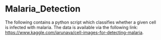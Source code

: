 # Malaria_Detection
The following contains a python script which classifies whether a given cell is infected with malaria. The data is available via the following link: https://www.kaggle.com/iarunava/cell-images-for-detecting-malaria.  

